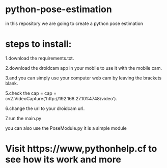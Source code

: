 # python-pose-estimation
in this repository we are going to create a python pose estimation

<h1>steps to install:</h1>
<p>1.download the requirements.txt.</p>
<p>2.download the droidcam app in your mobile to use it with the mobile cam.</p>
<p>3.and you can simply use your computer web cam by leaving the brackets blank.</p>
<p>5.check the cap = cap = cv2.VideoCapture('http://192.168.27.101:4748/video').</p>
<p>6.change the url to your droidcam url. </p>
<p>7.run the main.py</p>

you can also use the PoseModule.py it is a simple module


# Visit https://www,pythonhelp.cf to see how its work and more
